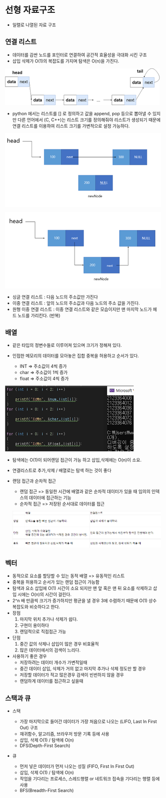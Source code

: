 # 선형 자료구조

- 일렬로 나열된 자료 구조

## 연결 리스트

- 데이터를 감싼 노드를 포인터로 연결하여 공간적 효율성을 극대화 시킨 구조
- 삽입 삭제가 O(1)의 복잡도를 가지며 탐색은 O(n)을 가진다.

![1](images/1.png)

- python 에서는 리스트를 [] 로 정의하고 값을 append, pop 등으로 뽑아낼 수 있지만 다른 언어에서 (C, C++)는 리스트 크기를 정의해줘야 리스트가 생성되기 때문에 연결 리스트를 이용하여 리스트 크기를 가변적으로 설정 가능하다.

![2](images/2.png)

![3](images/3.png)

- 싱글 연결 리스트 : 다음 노드의 주소값만 가진다
- 이중 연결 리스트 : 앞의 노드의 주소값과 다음 노드의 주소 값을 가진다.
- 원형 이중 연결 리스트 : 이중 연결 리스트와 같은 모습이지만 맨 마지막 노드가 헤드 노드를 가리킨다. (반복)

## 배열

- 같은 타입의 정변수들로 이루어져 있으며 크기가 정해져 있다.
- 인접한 메모리의 데이터를 모아놓은 집합 중복을 허용하고 순서가 있다.

  - INT => 주소값이 4씩 증가
  - char => 주소값이 1씩 증가
  - float => 주소값이 4씩 증가

![4](images/4.PNG)

- 탐색에는 O(1)이 되어랜덤 접근이 가능 하고 삽입,삭제에는 O(n)이 소요.
- 연결리스트로 추가,삭제 / 배열로는 탐색 하는 것이 좋다

- 랜덤 접근과 순차적 접근

  - 랜덤 접근 => 동일한 시간에 배열과 같은 순차적 데이터가 있을 때 임의의 인덱스의 데이터에 접근하는 기능
  - 순차적 접근 => 저장된 순서대로 데이터를 접근

  ![5](images/5.PNG)

## 벡터

- 동적으로 요소를 할당할 수 있는 동적 배열 => 유동적인 리스트
- 중복을 허용하고 순서가 있는 랜덤 접근이 가능함
- 탐색과 요소 삽입에 O(1) 시간이 소요 되지만 맨 앞 혹은 맨 뒤 요소를 삭제하고 삽입 시에는 O(n)의 시간이 걸린다.
- 2^n 배 만큼씩 크기가 증가하지만 평균을 낼 경우 3에 수렴하기 때문에 O(1) 상수 복잡도와 비슷하다고 한다.
- 장점
  1. 마지막 위치 추가나 삭제가 쉽다.
  2. 구현이 용이하다
  3. 랜덤적으로 직접접근 가능
- 단점
  1. 중간 값의 삭제나 삽입이 많은 경우 비효율적
  2. 많은 데이터에서의 검색이 느리다.
- 사용하기 좋은 경우
  - 저장하려는 데이터 개수가 가변적일때
  - 중간 데이터 삽입, 삭제가 거의 없고 마지막 추가나 삭제 정도만 할 경우
  - 저장할 데이터가 적고 많은경우 검색이 빈번하지 않을 경우
  - 랜덤하게 데이터를 접근하고 싶을때

## 스택과 큐

- 스택

  - 가장 마지막으로 들어간 데이터가 가장 처음으로 나오는 (LIFO, Last In First Out) 구조
  - 재귀함수, 알고리즘, 브라우저 방문 기록 등에 사용
  - 삽입, 삭제 O(1) / 탐색에 O(n)
  - DFS(Depth-First Search)

- 큐
  - 먼저 넣은 데이터가 먼저 나오는 성질 (FIFO, First In First Out)
  - 삽입, 삭제 O(1) / 탐색에 O(n)
  - 작업을 기다리는 프로세스, 스레드행렬 or 네트워크 접속을 기다리는 행렬 등에 사용
  - BFS(Breadth-First Search)
